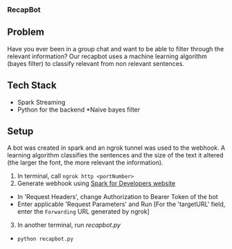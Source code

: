 ### RecapBot

## Problem
Have you ever been in a group chat and want to be able to filter through the relevant information? Our recapbot uses a machine learning algorithm (bayes filter) to classify relevant from non relevant sentences.

## Tech Stack
* Spark Streaming
* Python for the backend
*Naive bayes filter

## Setup
A bot was created in spark and an ngrok tunnel was used to the webhook. A learning algorithm classifies the sentences and the size of the text it altered (the larger the font, the more relevant the information).

1. In terminal, call `ngrok http <portNumber>`
2. Generate webhook using [Spark for Developers website](https://developer.ciscospark.com/endpoint-webhooks-post.html)
  * In 'Request Headers', change Authorization to Bearer Token of the bot
  * Enter applicable 'Request Parameters' and Run
    [For the 'targetURL' field, enter the `Forwarding` URL generated by ngrok]
3. In another terminal, run *recapbot.py*
  * `python recapbot.py`

